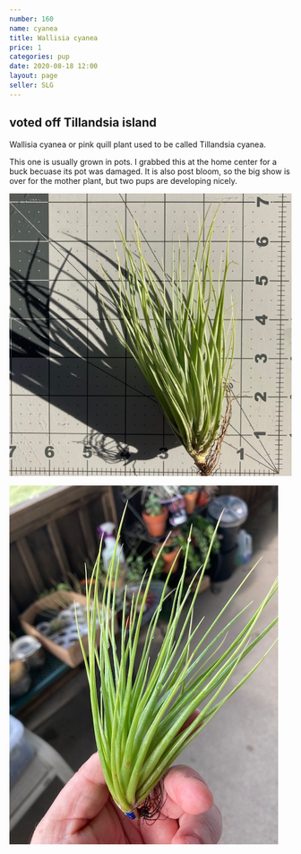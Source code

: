 ```yaml
---
number: 160
name: cyanea
title: Wallisia cyanea
price: 1
categories: pup
date: 2020-08-18 12:00
layout: page
seller: SLG
---
```

## voted off Tillandsia island

Wallisia cyanea or pink quill plant used to be called Tillandsia cyanea.

This one is usually grown in pots. I grabbed this at the home center for a buck becuase its pot was damaged. It is also post bloom, so the big show is over for the mother plant, but two pups are developing nicely.

!["Wallisia cyanea"](/i/IMG_0778.jpeg "Wallisia cyanea")

!["Wallisia cyanea"](/i/IMG_0791.jpeg "Wallisia cyanea")
